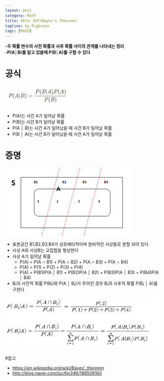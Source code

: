 ```yaml
---
layout: post
category: Math
title: 베이스 정리(Bayes's Theorem)
tagline: by Pigbrain
tags: [Math]
---
```


<!--more-->

**-두 확률 변수의 사전 확률과 사후 확률 사이의 관계를 나타내는 정리**   
**-P(A│B)를 알고 있을때 P(B│A)를 구할 수 있다**

  
# 공식  
<img src="/assets/themes/Snail/img/Math/Bayes/formula.png" alt="">  

* P(A)는 사건 A가 일어날 확률 
* P(B)는 사건 B가 일어날 확률 
* P(A │ B)는 사건 A가 일어났을 때 사건 B가 일어날 확률
* P(B │ A)는 사건 B가 일어났을 때 사건 A가 일어날 확률  

# 증명  
<img src="/assets/themes/Snail/img/Math/Bayes/table.png" alt="">

* 표본공간 B1,B2,B3,B4가 상호베타적이며 완비적인 사상들로 분할 되어 있다
* 사상 A와 사상B는 교집합을 형성한다
* 사상 A가 일어날 확률
	* P(A) = P(A ∩ B1) + P(A ∩ B2) + P(A ∩ B3) + P(A ∩ B4) 
	* P(A) = P(1) + P(2) + P(3) + P(4)
	* P(A) = P(B1)P(A │ B1) + P(B2)P(A │ B2) + P(B3)P(A │ B3) + P(B4)P(A │ B4) 
* B¡의 사전적 확률 P(B¡)와 P(A │ B¡)가 주어진 경우 B¡의 사후적 확률 P(B¡ │ A)를 구한다
	
<img src="/assets/themes/Snail/img/Math/Bayes/proof.png" alt="">

 
#참고
* https://en.wikipedia.org/wiki/Bayes'_theorem
* http://blog.naver.com/lucifer246/188508160